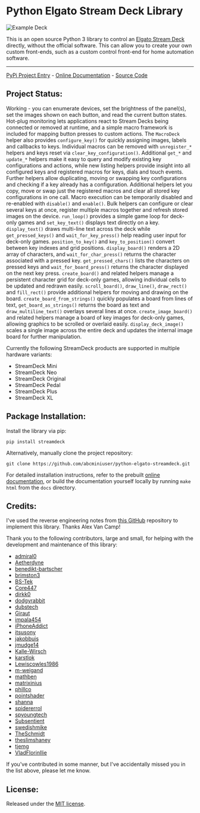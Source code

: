 # Python Elgato Stream Deck Library

![Example Deck](ExampleDeck.jpg)

This is an open source Python 3 library to control an
[Elgato Stream Deck](https://www.elgato.com/en/gaming/stream-deck) directly,
without the official software. This can allow you to create your own custom
front-ends, such as a custom control front-end for home automation software.

_________________

[PyPi Project Entry](https://pypi.org/project/streamdeck/) - [Online Documentation](https://python-elgato-streamdeck.readthedocs.io) - [Source Code](https://github.com/abcminiuser/python-elgato-streamdeck)


## Project Status:

Working - you can enumerate devices, set the brightness of the panel(s), set
the images shown on each button, and read the current button states.
Hot-plug monitoring lets applications react to Stream Decks being connected or
removed at runtime, and a simple macro framework is included for mapping
button presses to custom actions. The ``MacroDeck`` helper also provides
``configure_key()`` for quickly assigning images, labels and callbacks to keys.
Individual macros can be removed with ``unregister_*`` helpers and keys reset
via ``clear_key_configuration()``. Additional ``get_*`` and ``update_*``
helpers make it easy to query and modify existing key configurations and
actions, while new listing helpers provide insight into all configured keys and
registered macros for keys, dials and touch events.
Further helpers allow duplicating, moving or swapping key configurations and
checking if a key already has a configuration. Additional helpers let you copy,
move or swap just the registered macros and clear all stored key
configurations in one call. Macro execution can be temporarily disabled and
re-enabled with ``disable()`` and ``enable()``.
Bulk helpers can configure or clear several keys at once, register
multiple macros together and refresh stored images on the device.
``run_loop()`` provides a simple game loop for deck-only games and ``set_key_text()`` displays text directly on a key.
``display_text()`` draws multi-line text across the deck while ``get_pressed_keys()``
and ``wait_for_key_press()`` help reading user input for deck-only games.
``position_to_key()`` and ``key_to_position()`` convert between key indexes and grid
positions. ``display_board()`` renders a 2D array of characters, and
``wait_for_char_press()`` returns the character associated with a pressed key.
``get_pressed_chars()`` lists the characters on pressed keys and
``wait_for_board_press()`` returns the character displayed on the next key press.
``create_board()`` and related helpers manage a persistent character grid for
deck-only games, allowing individual cells to be updated and redrawn easily.
``scroll_board()``, ``draw_line()``, ``draw_rect()`` and ``fill_rect()`` provide additional
helpers for moving and drawing on the board. ``create_board_from_strings()`` quickly
populates a board from lines of text, ``get_board_as_strings()`` returns the board
as text and ``draw_multiline_text()`` overlays several lines at once.
``create_image_board()`` and related helpers manage a board of key images for
deck-only games, allowing graphics to be scrolled or overlaid easily.
``display_deck_image()`` scales a single image across the entire deck and updates the
internal image board for further manipulation.

Currently the following StreamDeck products are supported in multiple hardware
variants:

* StreamDeck Mini
* StreamDeck Neo
* StreamDeck Original
* StreamDeck Pedal
* StreamDeck Plus
* StreamDeck XL

## Package Installation:

Install the library via pip:

```
pip install streamdeck
```

Alternatively, manually clone the project repository:

```
git clone https://github.com/abcminiuser/python-elgato-streamdeck.git
```

For detailed installation instructions, refer to the prebuilt
[online documentation](https://python-elgato-streamdeck.readthedocs.io), or
build the documentation yourself locally by running `make html` from the `docs`
directory.


## Credits:

I've used the reverse engineering notes from
[this GitHub](https://github.com/alvancamp/node-elgato-stream-deck/blob/master/NOTES.md)
repository to implement this library. Thanks Alex Van Camp!

Thank you to the following contributors, large and small, for helping with the
development and maintenance of this library:

- [admiral0](https://github.com/admiral0)
- [Aetherdyne](https://github.com/Aetherdyne)
- [benedikt-bartscher](https://github.com/benedikt-bartscher)
- [brimston3](https://github.com/brimston3)
- [BS-Tek](https://github.com/BS-Tek)
- [Core447](https://github.com/Core447)
- [dirkk0](https://github.com/dirkk0)
- [dodgyrabbit](https://github.com/dodgyrabbit)
- [dubstech](https://github.com/dubstech)
- [Giraut](https://github.com/Giraut)
- [impala454](https://github.com/impala454)
- [iPhoneAddict](https://github.com/iPhoneAddict)
- [itsusony](https://github.com/itsusony)
- [jakobbuis](https://github.com/jakobbuis)
- [jmudge14](https://github.com/jmudge14)
- [Kalle-Wirsch](https://github.com/Kalle-Wirsch)
- [karstlok](https://github.com/karstlok)
- [Lewiscowles1986](https://github.com/Lewiscowles1986)
- [m-weigand](https://github.com/m-weigand)
- [mathben](https://github.com/mathben)
- [matrixinius](https://github.com/matrixinius)
- [phillco](https://github.com/phillco)
- [pointshader](https://github.com/pointshader)
- [shanna](https://github.com/shanna)
- [spidererrol](https://github.com/Spidererrol)
- [spyoungtech](https://github.com/spyoungtech)
- [Subsentient](https://github.com/Subsentient)
- [swedishmike](https://github.com/swedishmike)
- [TheSchmidt](https://github.com/TheSchmidt)
- [theslimshaney](https://github.com/theslimshaney)
- [tjemg](https://github.com/tjemg)
- [VladFlorinIlie](https://github.com/VladFlorinIlie)

If you've contributed in some manner, but I've accidentally missed you in the
list above, please let me know.


## License:

Released under the [MIT license](LICENSE).
